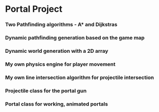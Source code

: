 # Portal Project

### Two Pathfinding algorithms - A* and Dijkstras
### Dynamic pathfinding generation based on the game map
### Dynamic world generation with a 2D array
### My own physics engine for player movement
### My own line intersection algorithm for projectile intersection
### Projectile class for the portal gun
### Portal class for working, animated portals
